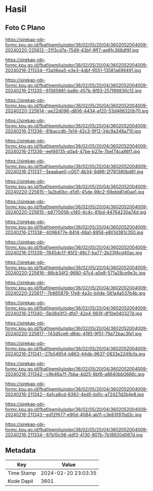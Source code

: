 # Hasil

## Foto C Plano

https://sirekap-obj-formc.kpu.go.id/fbaf/pemilu/pdpr/36/02/05/20/04/3602052004009-20240220-225612--31f3cd7e-7549-43bf-9ff7-ae8fc368df9f.jpg

https://sirekap-obj-formc.kpu.go.id/fbaf/pemilu/pdpr/36/02/05/20/04/3602052004009-20240216-211334--f3a06ea5-e3e3-4dbf-9551-13581a699491.jpg

https://sirekap-obj-formc.kpu.go.id/fbaf/pemilu/pdpr/36/02/05/20/04/3602052004009-20240216-211335--61565881-ba8b-457b-8f93-257f89836c12.jpg

https://sirekap-obj-formc.kpu.go.id/fbaf/pemilu/pdpr/36/02/05/20/04/3602052004009-20240220-225614--ae22d096-d806-4434-af20-53d466320b70.jpg

https://sirekap-obj-formc.kpu.go.id/fbaf/pemilu/pdpr/36/02/05/20/04/3602052004009-20240216-211336--81baccdb-7e14-42c3-9f12-34c9a348a710.jpg

https://sirekap-obj-formc.kpu.go.id/fbaf/pemilu/pdpr/36/02/05/20/04/3602052004009-20240216-211336--eef46135-a0a4-47be-b27e-7bef74ca86f1.jpg

https://sirekap-obj-formc.kpu.go.id/fbaf/pemilu/pdpr/36/02/05/20/04/3602052004009-20240216-211337--3eaabae0-c007-4b34-9d96-2f781380bd81.jpg

https://sirekap-obj-formc.kpu.go.id/fbaf/pemilu/pdpr/36/02/05/20/04/3602052004009-20240220-225615--1a2bd0bc-d1d5-45de-98c2-69ebb81d0ae1.jpg

https://sirekap-obj-formc.kpu.go.id/fbaf/pemilu/pdpr/36/02/05/20/04/3602052004009-20240220-225615--b6770056-cf40-4c4c-81bd-44764230a74d.jpg

https://sirekap-obj-formc.kpu.go.id/fbaf/pemilu/pdpr/36/02/05/20/04/3602052004009-20240216-211338--4098477e-8414-48a1-8958-e801d381c350.jpg

https://sirekap-obj-formc.kpu.go.id/fbaf/pemilu/pdpr/36/02/05/20/04/3602052004009-20240216-211339--7645dc17-85f2-49c7-ba77-2b23f4cd40ac.jpg

https://sirekap-obj-formc.kpu.go.id/fbaf/pemilu/pdpr/36/02/05/20/04/3602052004009-20240220-225616--88cb34f2-9680-47c4-a5e8-571a28ce9e3c.jpg

https://sirekap-obj-formc.kpu.go.id/fbaf/pemilu/pdpr/36/02/05/20/04/3602052004009-20240220-225617--7b665879-17e8-4a3c-b0de-561a4a537b4b.jpg

https://sirekap-obj-formc.kpu.go.id/fbaf/pemilu/pdpr/36/02/05/20/04/3602052004009-20240216-211340--5b06d3f3-dfd7-42e4-993f-df10e040327d.jpg

https://sirekap-obj-formc.kpu.go.id/fbaf/pemilu/pdpr/36/02/05/20/04/3602052004009-20240220-225617--743d5ce6-d8dc-4195-9f51-79a72bac3fe1.jpg

https://sirekap-obj-formc.kpu.go.id/fbaf/pemilu/pdpr/36/02/05/20/04/3602052004009-20240216-211341--27b54954-b863-44db-9637-0833e2249cfa.jpg

https://sirekap-obj-formc.kpu.go.id/fbaf/pemilu/pdpr/36/02/05/20/04/3602052004009-20240216-211342--c9b46a7f-7bba-4d25-8bf6-a8640bb0686c.jpg

https://sirekap-obj-formc.kpu.go.id/fbaf/pemilu/pdpr/36/02/05/20/04/3602052004009-20240216-211342--4a1ca8cd-8382-4ed5-bd1c-a72427d2b4e8.jpg

https://sirekap-obj-formc.kpu.go.id/fbaf/pemilu/pdpr/36/02/05/20/04/3602052004009-20240216-211343--ed12f677-e90d-4084-ab11-c3e83f97bd3c.jpg

https://sirekap-obj-formc.kpu.go.id/fbaf/pemilu/pdpr/36/02/05/20/04/3602052004009-20240216-211334--87b10c98-ddf3-4130-807b-7b18920d067d.jpg


## Metadata

| Key        | Value               |
| ---------- | ------------------- |
| Time Stamp | 2024-02-20 23:03:35 |
| Kode Dapil | 3601                |



